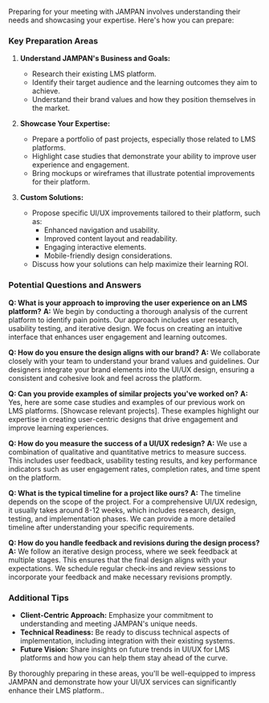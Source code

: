 Preparing for your meeting with JAMPAN involves understanding their needs and showcasing your expertise. Here's how you can prepare:

### Key Preparation Areas

1. **Understand JAMPAN's Business and Goals:**
   - Research their existing LMS platform.
   - Identify their target audience and the learning outcomes they aim to achieve.
   - Understand their brand values and how they position themselves in the market.

2. **Showcase Your Expertise:**
   - Prepare a portfolio of past projects, especially those related to LMS platforms.
   - Highlight case studies that demonstrate your ability to improve user experience and engagement.
   - Bring mockups or wireframes that illustrate potential improvements for their platform.

3. **Custom Solutions:**
   - Propose specific UI/UX improvements tailored to their platform, such as:
     - Enhanced navigation and usability.
     - Improved content layout and readability.
     - Engaging interactive elements.
     - Mobile-friendly design considerations.
   - Discuss how your solutions can help maximize their learning ROI.

### Potential Questions and Answers

**Q: What is your approach to improving the user experience on an LMS platform?**
**A:** We begin by conducting a thorough analysis of the current platform to identify pain points. Our approach includes user research, usability testing, and iterative design. We focus on creating an intuitive interface that enhances user engagement and learning outcomes.

**Q: How do you ensure the design aligns with our brand?**
**A:** We collaborate closely with your team to understand your brand values and guidelines. Our designers integrate your brand elements into the UI/UX design, ensuring a consistent and cohesive look and feel across the platform.

**Q: Can you provide examples of similar projects you've worked on?**
**A:** Yes, here are some case studies and examples of our previous work on LMS platforms. [Showcase relevant projects]. These examples highlight our expertise in creating user-centric designs that drive engagement and improve learning experiences.

**Q: How do you measure the success of a UI/UX redesign?**
**A:** We use a combination of qualitative and quantitative metrics to measure success. This includes user feedback, usability testing results, and key performance indicators such as user engagement rates, completion rates, and time spent on the platform.

**Q: What is the typical timeline for a project like ours?**
**A:** The timeline depends on the scope of the project. For a comprehensive UI/UX redesign, it usually takes around 8-12 weeks, which includes research, design, testing, and implementation phases. We can provide a more detailed timeline after understanding your specific requirements.

**Q: How do you handle feedback and revisions during the design process?**
**A:** We follow an iterative design process, where we seek feedback at multiple stages. This ensures that the final design aligns with your expectations. We schedule regular check-ins and review sessions to incorporate your feedback and make necessary revisions promptly.

### Additional Tips

- **Client-Centric Approach:** Emphasize your commitment to understanding and meeting JAMPAN's unique needs.
- **Technical Readiness:** Be ready to discuss technical aspects of implementation, including integration with their existing systems.
- **Future Vision:** Share insights on future trends in UI/UX for LMS platforms and how you can help them stay ahead of the curve.

By thoroughly preparing in these areas, you'll be well-equipped to impress JAMPAN and demonstrate how your UI/UX services can significantly enhance their LMS platform..